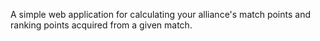 A simple web application for calculating your alliance's match points and ranking points acquired from a given match.